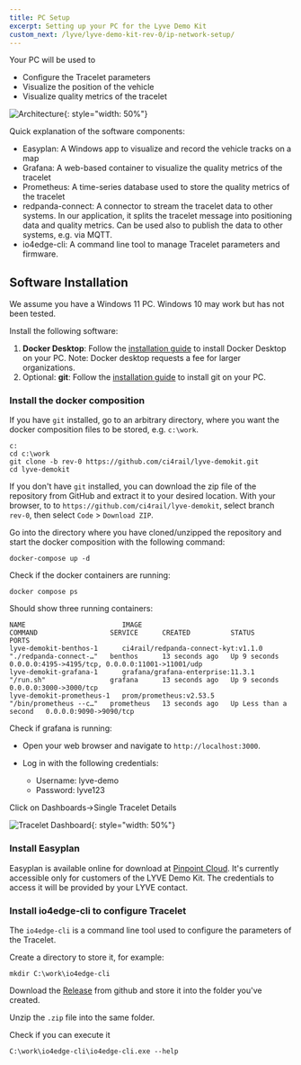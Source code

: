 ```yaml
---
title: PC Setup
excerpt: Setting up your PC for the Lyve Demo Kit
custom_next: /lyve/lyve-demo-kit-rev-0/ip-network-setup/
---
```


Your PC will be used to
* Configure the Tracelet parameters
* Visualize the position of the vehicle
* Visualize quality metrics of the tracelet

![Architecture](/user-docs/images/lyve/lyve-demo-kit-rev0-pc-setup1.svg){: style="width: 50%"}

Quick explanation of the software components:
* Easyplan: A Windows app to visualize and record the vehicle tracks on a map
* Grafana: A web-based container to visualize the quality metrics of the tracelet
* Prometheus: A time-series database used to store the quality metrics of the tracelet
* redpanda-connect: A connector to stream the tracelet data to other systems. In our application, it splits the tracelet message into positioning data and quality metrics. Can be used also to publish the data to other systems, e.g. via MQTT.
* io4edge-cli: A command line tool to manage Tracelet parameters and firmware.

## Software Installation

We assume you have a Windows 11 PC. Windows 10 may work but has not been tested.

Install the following software:

1. **Docker Desktop**: Follow the [installation guide](https://docs.docker.com/desktop/setup/install/windows-install/) to install Docker Desktop on your PC. Note: Docker desktop requests a fee for larger organizations.
2. Optional: **git**: Follow the [installation guide](https://git-scm.com/book/en/v2/Getting-Started-Installing-Git) to install git on your PC.

### Install the docker composition

If you have `git` installed, go to an arbitrary directory, where you want the docker composition files to be stored, e.g. `c:\work`.

```
c:
cd c:\work
git clone -b rev-0 https://github.com/ci4rail/lyve-demokit.git
cd lyve-demokit
```

If you don't have `git` installed, you can download the zip file of the repository from GitHub and extract it to your desired location. With your browser, to to `https://github.com/ci4rail/lyve-demokit`, select branch `rev-0`, then select `Code` > `Download ZIP`.

Go into the directory where you have cloned/unzipped the repository and start the docker composition with the following command:

```
docker-compose up -d
```

Check if the docker containers are running:

```
docker compose ps
```
Should show three running containers:

```
NAME                        IMAGE                                 COMMAND                  SERVICE      CREATED          STATUS                  PORTS
lyve-demokit-benthos-1      ci4rail/redpanda-connect-kyt:v1.1.0   "./redpanda-connect-…"   benthos      13 seconds ago   Up 9 seconds            0.0.0.0:4195->4195/tcp, 0.0.0.0:11001->11001/udp
lyve-demokit-grafana-1      grafana/grafana-enterprise:11.3.1     "/run.sh"                grafana      13 seconds ago   Up 9 seconds            0.0.0.0:3000->3000/tcp
lyve-demokit-prometheus-1   prom/prometheus:v2.53.5               "/bin/prometheus --c…"   prometheus   13 seconds ago   Up Less than a second   0.0.0.0:9090->9090/tcp
```

Check if grafana is running:
* Open your web browser and navigate to `http://localhost:3000`.
* Log in with the following credentials:

    * Username: lyve-demo
    * Password: lyve123

Click on Dashboards->Single Tracelet Details

![Tracelet Dashboard](/user-docs/images/lyve/lyve-grafana1.png){: style="width: 50%"}


### Install Easyplan

Easyplan is available online for download at [Pinpoint Cloud](https://connect.pinpoint.de/).
It's currently accessible only for customers of the LYVE Demo Kit. The credentials to access it will be provided by your LYVE contact.


### Install io4edge-cli to configure Tracelet

The `io4edge-cli` is a command line tool used to configure the parameters of the Tracelet.

Create a directory to store it, for example:
```
mkdir C:\work\io4edge-cli
```

Download the [Release](https://github.com/ci4rail/io4edge-client-go/releases/download/v2.0.0-alpha.4/io4edge-cli-v2.0.0-alpha.4-windows-amd64.zip) from github and store it into the folder you've created.

Unzip the `.zip` file into the same folder.

Check if you can execute it
```
C:\work\io4edge-cli\io4edge-cli.exe --help
```
